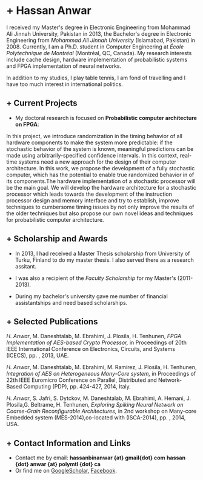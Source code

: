 ﻿
# + Hassan Anwar

I received my Master's degree in Electronic Engineering from Mohammad
Ali Jinnah University, Pakistan in 2013, the Bachelor's degree in
Electronic Engineering from *Mohammad Ali Jinnah University*
(Islamabad, Pakistan) in 2008. Currently, I am a Ph.D. student in
Computer Engineering at *École Polytechnique de Montréal* (Montréal,
QC, Canada). My research interests include cache design, hardware
implementation of probabilistic systems and FPGA implementation of
neural networks.

In addition to my studies, I play table tennis, I am fond of
travelling and I have too much interest in international politics.  

## + Current Projects

- My doctoral research is focused on **Probabilistic computer architecture on FPGA**:

In this project, we introduce randomization in the timing behavior of
all hardware components to make the system more predictable: if the
stochastic behavior of the system is known, meaningful predictions can
be made using arbitrarily-specified confidence intervals. In this
context, real-time systems need a new approach for the design of their
computer architecture. In this work, we propose the development of a
fully stochastic computer, which has the potential to enable true
randomized behavior in of its components.The hardware implementation
of a stochastic processor will be the main goal. We will develop the
hardware architecture for a stochastic processor which leads towards
the development of the instruction processor design and memory
interface and try to establish, improve techniques to cumbersome
timing issues by not only improve the results of the older techniques
but also propose our own novel ideas and techniques for probabilistic
computer architecture.
 

## + Scholarship and Awards

- In 2013, I had received a Master Thesis scholarship from University
  of Turku, Finland to do my master thesis. I also served there as a
  research assitant.

- I was also a recipient of the *Faculty Scholarship* for my Master's
  (2011- 2013).

- During my bachelor's university gave me number of financial
  assistantships and need based scholarships.


## + Selected Publications

*H. Anwar*, M. Daneshtalab, M. Ebrahimi, J. Plosila, H. Tenhunen,
 *FPGA Implementation of AES-based Crypto Processor,* in Proceedings
 of 20th IEEE International Conference on Electronics, Circuits, and
 Systems (ICECS), pp. , 2013, UAE.

*H. Anwar*, M. Daneshtalab, M. Ebrahimi, M. Ramírez, J. Plosila,
 H. Tenhunen, *Integration of AES on Heterogeneous Many-Core system,*
 in Proceedings of 22th IEEE Euromicro Conference on Parallel,
 Distributed and Network-Based Computing (PDP), pp. 424-427, 2014,
 Italy.

*H. Anwar*, S. Jafri, S. Dytckov, M. Daneshtalab, M. Ebrahimi,
 A. Hemani, J. Plosila,G. Beltrame, H. Tenhunen, *Exploring Spiking
 Neural Network on Coarse-Grain Reconfigurable Architectures,* in 2nd
 workshop on Many-core Embedded system (MES-2014),co-located with
 (ISCA-2014), pp. , 2014, USA.

## + Contact Information and Links

- Contact me by email: **hassanbinanwar {at} gmail{dot} com**
			**hassan {dot} anwar {at} polymtl {dot} ca**
- Or find me on  [GoogleScholar][1], [Facebook][2].


[1]:http://scholar.google.ca/citations?user=O5lm_mcAAAAJ&hl=en
[2]:https://www.facebook.com/hassan.anwar.3158



